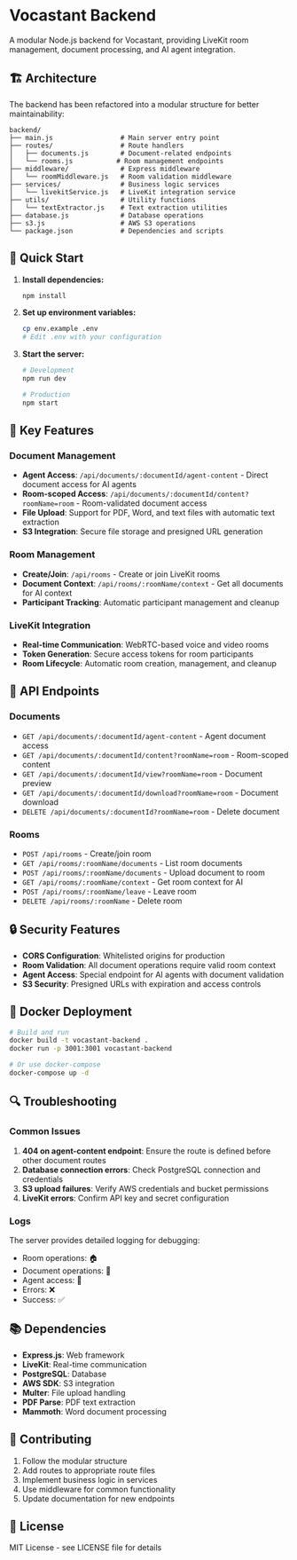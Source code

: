 # Vocastant Backend

A modular Node.js backend for Vocastant, providing LiveKit room management, document processing, and AI agent integration.

## 🏗️ Architecture

The backend has been refactored into a modular structure for better maintainability:

```
backend/
├── main.js                 # Main server entry point
├── routes/                 # Route handlers
│   ├── documents.js        # Document-related endpoints
│   └── rooms.js           # Room management endpoints
├── middleware/             # Express middleware
│   └── roomMiddleware.js   # Room validation middleware
├── services/               # Business logic services
│   └── livekitService.js   # LiveKit integration service
├── utils/                  # Utility functions
│   └── textExtractor.js    # Text extraction utilities
├── database.js             # Database operations
├── s3.js                   # AWS S3 operations
└── package.json            # Dependencies and scripts
```

## 🚀 Quick Start

1. **Install dependencies:**
   ```bash
   npm install
   ```

2. **Set up environment variables:**
   ```bash
   cp env.example .env
   # Edit .env with your configuration
   ```

3. **Start the server:**
   ```bash
   # Development
   npm run dev
   
   # Production
   npm start
   ```

## 🔧 Key Features

### Document Management
- **Agent Access**: `/api/documents/:documentId/agent-content` - Direct document access for AI agents
- **Room-scoped Access**: `/api/documents/:documentId/content?roomName=room` - Room-validated document access
- **File Upload**: Support for PDF, Word, and text files with automatic text extraction
- **S3 Integration**: Secure file storage and presigned URL generation

### Room Management
- **Create/Join**: `/api/rooms` - Create or join LiveKit rooms
- **Document Context**: `/api/rooms/:roomName/context` - Get all documents for AI context
- **Participant Tracking**: Automatic participant management and cleanup

### LiveKit Integration
- **Real-time Communication**: WebRTC-based voice and video rooms
- **Token Generation**: Secure access tokens for room participants
- **Room Lifecycle**: Automatic room creation, management, and cleanup

## 📡 API Endpoints

### Documents
- `GET /api/documents/:documentId/agent-content` - Agent document access
- `GET /api/documents/:documentId/content?roomName=room` - Room-scoped content
- `GET /api/documents/:documentId/view?roomName=room` - Document preview
- `GET /api/documents/:documentId/download?roomName=room` - Document download
- `DELETE /api/documents/:documentId?roomName=room` - Delete document

### Rooms
- `POST /api/rooms` - Create/join room
- `GET /api/rooms/:roomName/documents` - List room documents
- `POST /api/rooms/:roomName/documents` - Upload document to room
- `GET /api/rooms/:roomName/context` - Get room context for AI
- `POST /api/rooms/:roomName/leave` - Leave room
- `DELETE /api/rooms/:roomName` - Delete room

## 🔒 Security Features

- **CORS Configuration**: Whitelisted origins for production
- **Room Validation**: All document operations require valid room context
- **Agent Access**: Special endpoint for AI agents with document validation
- **S3 Security**: Presigned URLs with expiration and access controls

## 🐳 Docker Deployment

```bash
# Build and run
docker build -t vocastant-backend .
docker run -p 3001:3001 vocastant-backend

# Or use docker-compose
docker-compose up -d
```

## 🔍 Troubleshooting

### Common Issues

1. **404 on agent-content endpoint**: Ensure the route is defined before other document routes
2. **Database connection errors**: Check PostgreSQL connection and credentials
3. **S3 upload failures**: Verify AWS credentials and bucket permissions
4. **LiveKit errors**: Confirm API key and secret configuration

### Logs

The server provides detailed logging for debugging:
- Room operations: 🏠
- Document operations: 📄
- Agent access: 🤖
- Errors: ❌
- Success: ✅

## 📚 Dependencies

- **Express.js**: Web framework
- **LiveKit**: Real-time communication
- **PostgreSQL**: Database
- **AWS SDK**: S3 integration
- **Multer**: File upload handling
- **PDF Parse**: PDF text extraction
- **Mammoth**: Word document processing

## 🤝 Contributing

1. Follow the modular structure
2. Add routes to appropriate route files
3. Implement business logic in services
4. Use middleware for common functionality
5. Update documentation for new endpoints

## 📄 License

MIT License - see LICENSE file for details
